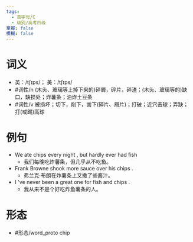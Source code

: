 ```yaml
---
tags:
  - 首字母/C
  - 级别/高考四级
掌握: false
模糊: false
---
```

# 词义
- 英：/tʃɪps/； 美：/tʃɪps/
- #词性/n  (木头、玻璃等上掉下来的)碎屑，碎片，碎渣；(木头、玻璃等的)缺口，缺损处；炸薯条；油炸土豆条
- #词性/v  被损坏；切下，削下，凿下(碎片、屑片)；打破；近穴击球；弄缺；打(或踢)高球
# 例句
- We ate chips every night , but hardly ever had fish
	- 我们每晚吃炸薯条，但几乎从不吃鱼。
- Frank Browne shook more sauce over his chips .
	- 弗兰克·布朗在炸薯条上又撒了些酱汁。
- I 've never been a great one for fish and chips .
	- 我从来不是个好吃炸鱼薯条的人。
# 形态
- #形态/word_proto chip
